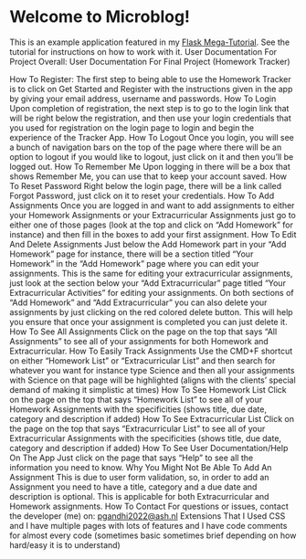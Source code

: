 # Welcome to Microblog!

This is an example application featured in my [Flask Mega-Tutorial](https://blog.miguelgrinberg.com/post/the-flask-mega-tutorial-part-i-hello-world). See the tutorial for instructions on how to work with it.
User Documentation For Project Overall:
User Documentation For Final Project (Homework Tracker)

How To Register:
The first step to being able to use the Homework Tracker is to click on Get Started and Register with the instructions given in the app by giving your email address, username and passwords.
How To Login
Upon completion of registration, the next step is to go to the login link that will be right below the registration, and then use your login credentials that you used for registration on the login page to login and begin the experience of the Tracker App.
How To Logout
Once you login, you will see a bunch of navigation bars on the top of the page where there will be an option to logout if you would like to logout, just click on it and then you’ll be logged out.
How To Remember Me
Upon logging in there will be a box that shows Remember Me, you can use that to keep your account saved.
How To Reset Password
Right below the login page, there will be a link called Forgot Password, just click on it to reset your credentials.
How To Add Assignments
Once you are logged in and want to add assignments to either your Homework Assignments or your Extracurricular Assignments just go to either one of those pages (look at the top and click on “Add Homework” for instance) and then fill in the boxes to add your first assignment.
How To Edit And Delete Assignments
Just below the Add Homework part in your “Add Homework” page for instance, there will be a section titled “Your Homework” in the “Add Homework” page where you can edit your assignments. This is the same for editing your extracurricular assignments, just look at the section below your “Add Extracurricular” page titled “Your Extracurricular Activities” for editing your assignments. On both sections of “Add Homework” and “Add Extracurricular” you can also delete your assignments by just clicking on the red colored delete button. This will help you ensure that once your assignment is completed you can just delete it.
How To See All Assignments 
Click on the page on the top that says “All Assignments” to see all of your assignments for both Homework and Extracurricular.
How To Easily Track Assignments
Use the CMD+F shortcut on either “Homework List” or “Extracurricular List” and then search for whatever you want for instance type Science and then all your assignments with Science on that page will be highlighted (aligns with the clients’ special demand of making it simplistic at times)
How To See Homework List
Click on the page on the top that says “Homework List” to see all of your Homework Assignments with the specificities (shows title, due date, category and description if added)
How To See Extracurricular List
Click on the page on the top that says “Extracurricular List” to see all of your Extracurricular Assignments with the specificities (shows title, due date, category and description if added)
How To See User Documentation/Help On The App
Just click on the page that says “Help” to see all the information you need to know.
Why You Might Not Be Able To Add An Assignment
This is due to user form validation, so, in order to add an Assignment you need to have a title, category and a due date and description is optional. This is applicable for both Extracurricular and Homework assignments.
How To Contact
For questions or issues, contact the developer (me) on: pgandhi2022@ash.nl
Extensions That I Used 
CSS and I have multiple pages with lots of features and I have code comments for almost every code (sometimes basic sometimes brief depending on how hard/easy it is to understand)


